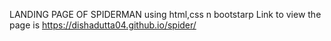 LANDING PAGE OF SPIDERMAN using html,css n bootstarp
Link to view the page is 
https://dishadutta04.github.io/spider/
